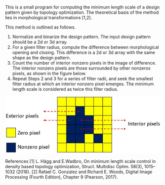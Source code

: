 This is a small program for computing the minimum length scale of a design pattern given by topology optimization. The theoretical basis of the method lies in morphological transformations [1,2].


This method is outlined as follows.
1. Normalize and binarize the design pattern. The input design pattern should be a 2d or 3d array.
2. For a given filter radius, compute the difference between morphological opening and closing. This difference is a 2d or 3d array with the same shape as the design pattern.
3. Count the number of interior nonzero pixels in the image of difference. The interior nonzero pixels are those surrounded by other nonzeros pixels, as shown in the figure below.
4. Repeat Steps 2 and 3 for a series of filter radii, and seek the smallest filter radius at which an interior nonzero pixel emerges. The minimum length scale is considered as twice this filter radius.

![image](https://github.com/mawc2019/ruler/blob/main/classification%20of%20pixels.jpg)


References
[1] L. Hägg and E.Wadbro, On minimum length scale control in density based topology optimization, Struct. Multidisc Optim. 58(3), 1015–1032 (2018).
[2] Rafael C. Gonzalez and Richard E. Woods, Digital Image Processing (Fourth Edition), Chapter 9 (Pearson, 2017).

